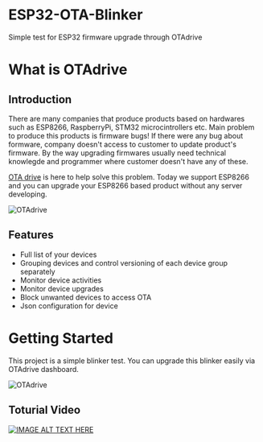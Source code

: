 # ESP32-OTA-Blinker
Simple test for ESP32 firmware upgrade through OTAdrive

# What is OTAdrive

## Introduction

There are many companies that produce products based on hardwares such as ESP8266, RaspberryPi, STM32 microcintrollers etc. Main problem to produce this products is firmware bugs! If there were any bug about formware, company doesn't access to customer to update product's firmware. By the way upgrading firmwares usually need technical knowlegde and programmer where customer doesn't have any of these.

[OTA drive](http://www.otadrive.com) is here to help solve this problem. Today we support ESP8266 and you can upgrade your ESP8266 based product without any server developing.

![OTAdrive](/documents/img/loop.jpg)

## Features

* Full list of your devices
* Grouping devices and control versioning of each device group separately
* Monitor device activities
* Monitor device upgrades
* Block unwanted devices to access OTA
* Json configuration for device

# Getting Started

This project is a simple blinker test. You can upgrade this blinker easily via OTAdrive dashboard.

![OTAdrive](/documents/img/esploop.jpg)

## Toturial Video

[![IMAGE ALT TEXT HERE](https://img.youtube.com/vi/hS_Z1wywtVE/0.jpg)](https://www.youtube.com/embed/hS_Z1wywtVE)
